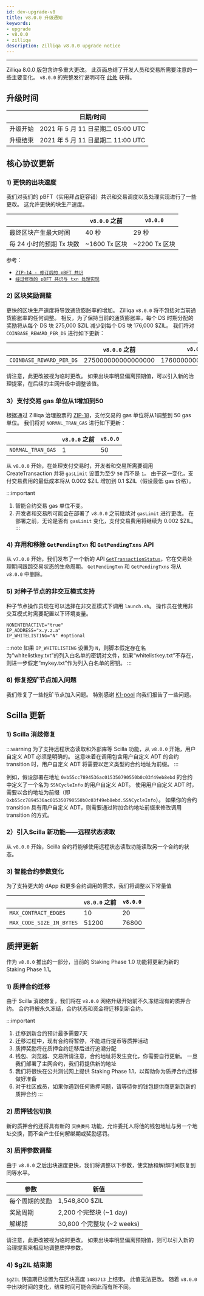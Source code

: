 ```yaml
---
id: dev-upgrade-v8
title: v8.0.0 升级通知
keywords: 
- upgrade
- v8.0.0
- zilliqa
description: Zilliqa v8.0.0 upgrade notice
---
```


---

Zilliqa 8.0.0 版包含许多重大更改。 此页面总结了开发人员和交易所需要注意的一些主要变化。 `v8.0.0` 的完整发行说明可在 [此处](https://github.com/Zilliqa/Zilliqa/releases/tag/v8.0.0) 获得。

## 升级时间

|               | 日期/时间                       |
|-------------- | ------------------------------- |
| 升级开始 | 2021 年 5 月 11 日星期二 05:00 UTC |
| 升级结束   | 2021 年 5 月 11 日星期二 11:00 UTC |

## 核心协议更新

### 1) 更快的出块速度

我们对我们的 pBFT（实用拜占庭容错）共识和交易调度以及处理实现进行了一些更改。 这允许更快的块生产速度。

|| `v8.0.0` 之前 | `v8.0.0` |
| --------------- | -------------- | ------- |
| 最终区块产生最大时间 | 40 秒     | 29 秒 |
| 每 24 小时的预期 Tx 块数 | ~1600 Tx 区块 | ~2200 Tx 区块 |

参考：
- [`ZIP-14 - 修订后的 pBFT 共识`](https://github.com/Zilliqa/ZIP/blob/master/zips/zip-14.md)
- [`经过修改的 pBFT 共识与 txn 处理实现`](https://github.com/Zilliqa/Zilliqa/pull/2216)

### 2) 区块奖励调整

更快的区块生产速度将导致通货膨胀率的增加。 Zilliqa `v8.0.0` 将不包括对当前通货膨胀率的任何调整。 相反，为了保持当前的通货膨胀率，每个 DS 时期分配的奖励将从每个 DS 块 275,000 $ZIL 减少到每个 DS 块 176,000 $ZIL。 我们将对 `COINBASE_REWARD_PER_DS` 进行如下更新：

|| `v8.0.0` 之前 | `v8.0.0` |
| --------------- | -------------- | ------- |
| `COINBASE_REWARD_PER_DS` | 275000000000000000 | 176000000000000000 |

请注意，此更改被视为临时更改。 如果出块率明显偏离预期值，可以引入新的治理提案，在后续的主网升级中调整该值。

### 3）支付交易 gas 单位从1增加到50

根据通过 Zilliqa 治理投票的 [ZIP-18](https://github.com/Zilliqa/ZIP/blob/master/zips/zip-18.md)，支付交易的 gas 单位将从1调整到 50 gas 单位。 我们将对 `NORMAL_TRAN_GAS` 进行如下更新：

|| `v8.0.0` 之前 | `v8.0.0` |
| --------------- | -------------- | ------- |
| `NORMAL_TRAN_GAS` | 1 | 50 |


从 `v8.0.0` 开始，在处理支付交易时，开发者和交易所需要调用 CreateTransaction 并将 `gasLimit` 设置为至少 `50` 而不是 `1`。 由于这一变化，支付交易费用的最低成本将从 0.002 $ZIL 增加到 0.1 $ZIL（假设最低 gas 价格）。

:::important
1. 智能合约交易 gas 单位不变。
2. 开发者和交易所可能会在部署了 `v8.0.0` 之前继续对 `gasLimit` 进行更改。 在部署之前，无论是否有 `gasLimit` 变化，支付交易费用将继续为 0.002 $ZIL。
:::

### 4) 弃用和移除 `GetPendingTxn` 和 `GetPendingTxns` API

从 `v7.0.0` 开始，我们发布了一个新的 API [`GetTransactionStatus`](https://dev.zilliqa.com/docs/apis/api-transaction-get-transaction-status)，它在交易处理期间跟踪交易状态的生命周期。 `GetPendingTxn` 和 `GetPendingTxns` 将从 `v8.0.0` 中删除。

### 5) 对种子节点的非交互模式支持

种子节点操作员现在可以选择在非交互模式下调用 `launch.sh`。 操作员在使用非交互模式时需要配置以下环境变量。

```
NONINTERACTIVE="true"
IP_ADDRESS="x.y.z.a"
IP_WHITELISTING="N" #optional
```

:::note
如果 `IP_WHITELISTING` 设置为 `N`，则脚本假定存在名为“whitelistkey.txt”的列入白名单的密钥对文件，如果“whitelistkey.txt”不存在，则进一步假定“mykey.txt”作为列入白名单的密钥。
:::

### 6) 修复挖矿节点加入问题

我们修复了一些挖矿节点加入问题。 特别感谢 [K1-pool](https://k1pool.com/pool/zil) 向我们报告了一些问题。

## Scilla 更新

### 1) Scilla 消歧修复

:::warning
为了支持远程状态读取和外部库等 Scilla 功能，从 `v8.0.0` 开始，用户自定义 ADT 必须是明确的。 这意味着在调用包含用户自定义 ADT 的合约 transition 时，用户自定义 ADT 将需要以定义类型的合约地址为前缀。
:::

例如，假设部署在地址 `0xb55cc7894536ac015350790550b0c03f49eb8ebd` 的合约中定义了一个名为 `SSNCycleInfo` 的用户自定义 ADT。 使用用户自定义 ADT 时，需要以合约地址为前缀（即`0xb55cc7894536ac015350790550b0c03f49eb8ebd.SSNCycleInfo`）。 如果你的合约 transition 具有用户自定义 ADT，则需要通过附加合约地址前缀来修改调用 transition 的方式。

### 2）引入Scilla 新功能——远程状态读取

从 `v8.0.0` 开始，Scilla 合约将能够使用远程状态读取功能读取另一个合约的状态。

### 3) 智能合约参数变化

为了支持更大的 dApp 和更多合约调用的需求，我们将调整以下常量值

|| `v8.0.0` 之前 | `v8.0.0` |
| --------------- | -------------- | ------- |
| `MAX_CONTRACT_EDGES` | 10 | 20 |
| `MAX_CODE_SIZE_IN_BYTES` | 51200 | 76800 |

## 质押更新

作为 `v8.0.0` 推出的一部分，当前的 Staking Phase 1.0 功能将更新为新的 Staking Phase 1.1。

### 1) 质押合约迁移

由于 Scilla 消歧修复，我们将在 `v8.0.0` 网络升级开始前不久冻结现有的质押合约。 合约将被永久冻结，合约状态和资金将迁移到新合约。

:::important
1. 迁移到新合约预计最多需要7天
2. 迁移过程中，现有合约将暂停，不能进行提币等质押活动
3. 质押奖励将在质押合约迁移后进行追溯分配
4. 钱包、浏览器、交易所请注意，合约地址将发生变化，你需要自行更新。 一旦我们部署了主网合约，我们将提供新的地址
5. 我们将很快在公共测试网上提供 Staking Phase 1.1，以帮助你为质押合约迁移做好准备
6. 对于社区成员，如果你遇到任何质押问题，请等待你的钱包提供商更新到新的质押合约
:::

### 2) 质押钱包切换

新的质押合约还将具有新的 `交换委托` 功能，允许委托人将他的钱包地址与另一个地址交换，而不会产生任何解绑期或奖励惩罚。

### 3) 质押参数调整

由于 `v8.0.0` 之后出块速度更快，我们将调整以下参数，使奖励和解绑时间恢复到同等水平。

| 参数                 | 新值                        |
| -------------------------- | -------------------------------- |
| 每个周期的奖励          | 1,548,800  $ZIL                  |
| 奖励周期               | 2,200 个完整块 (~1 day)      |
| 解绑期           | 30,800 个完整块 (~2 weeks)   |

请注意，此更改被视为临时更改。 如果出块率明显偏离预期值，则可以引入新的治理提案来相应地调整质押参数。

### 4) $gZIL 结束期

`$gZIL` 铸造期已设置为在区块高度 `1483713` 上结束。 此值无法更改。 随着 `v8.0.0` 中出块时间的变化，结束时间可能会因此而有所不同。

